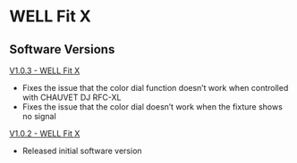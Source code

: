 # WELL Fit X

## Software Versions

[V1.0.3 - WELL Fit X](https://github.com/Chauvet-Pro/WELLFITX/blob/2731ef88f899069cec4f34f60026856e6115b8ff/firmware/V1.0.3.zip)
- Fixes the issue that the color dial function doesn’t work when controlled with CHAUVET DJ RFC-XL
- Fixes the issue that the color dial doesn’t work when the fixture shows no signal
   
[V1.0.2 - WELL Fit X](https://github.com/Chauvet-Pro/WELLFITX/blob/main/firmware/V1.0.2.zip)
- Released initial software version
